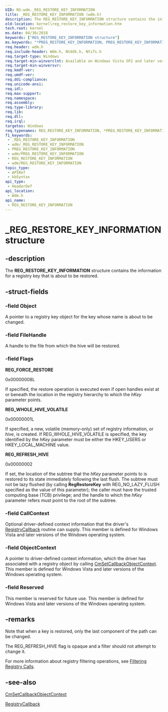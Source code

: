 ```yaml
---
UID: NS:wdm._REG_RESTORE_KEY_INFORMATION
title: _REG_RESTORE_KEY_INFORMATION (wdm.h)
description: The REG_RESTORE_KEY_INFORMATION structure contains the information for a registry key that is about to be restored.
old-location: kernel\reg_restore_key_information.htm
tech.root: kernel
ms.date: 04/30/2018
keywords: ["REG_RESTORE_KEY_INFORMATION structure"]
ms.keywords: "*PREG_RESTORE_KEY_INFORMATION, PREG_RESTORE_KEY_INFORMATION, PREG_RESTORE_KEY_INFORMATION structure pointer [Kernel-Mode Driver Architecture], REG_RESTORE_KEY_INFORMATION, REG_RESTORE_KEY_INFORMATION structure [Kernel-Mode Driver Architecture], _REG_RESTORE_KEY_INFORMATION, kernel.reg_restore_key_information, kstruct_d_493707cd-b5e8-4f28-b080-b3639060b5e9.xml, wdm/PREG_RESTORE_KEY_INFORMATION, wdm/REG_RESTORE_KEY_INFORMATION"
req.header: wdm.h
req.include-header: Wdm.h, Ntddk.h, Ntifs.h
req.target-type: Windows
req.target-min-winverclnt: Available on Windows Vista SP2 and later versions of the Windows operating system.
req.target-min-winversvr: 
req.kmdf-ver: 
req.umdf-ver: 
req.ddi-compliance: 
req.unicode-ansi: 
req.idl: 
req.max-support: 
req.namespace: 
req.assembly: 
req.type-library: 
req.lib: 
req.dll: 
req.irql: 
targetos: Windows
req.typenames: REG_RESTORE_KEY_INFORMATION, *PREG_RESTORE_KEY_INFORMATION
f1_keywords:
 - _REG_RESTORE_KEY_INFORMATION
 - wdm/_REG_RESTORE_KEY_INFORMATION
 - PREG_RESTORE_KEY_INFORMATION
 - wdm/PREG_RESTORE_KEY_INFORMATION
 - REG_RESTORE_KEY_INFORMATION
 - wdm/REG_RESTORE_KEY_INFORMATION
topic_type:
 - APIRef
 - kbSyntax
api_type:
 - HeaderDef
api_location:
 - Wdm.h
api_name:
 - REG_RESTORE_KEY_INFORMATION
---
```


# _REG_RESTORE_KEY_INFORMATION structure


## -description

The <b>REG_RESTORE_KEY_INFORMATION</b> structure contains the information for a registry key that is about to be restored.

## -struct-fields

### -field Object

A pointer to a registry key object for the key whose name is about to be changed.

### -field FileHandle

A handle to the file from which the hive will be restored.

### -field Flags

<b>REG_FORCE_RESTORE</b>

0x00000008L

If specified, the restore operation is executed even if open handles exist at or beneath the location in the registry hierarchy to which the <i>hKey</i> parameter points.

<b>REG_WHOLE_HIVE_VOLATILE</b>

0x00000001L

If specified, a new, volatile (memory-only) set of registry information, or <i>hive</i>, is created. If REG_WHOLE_HIVE_VOLATILE is specified, the key identified by the <i>hKey</i> parameter must be either the HKEY_USERS or HKEY_LOCAL_MACHINE value.

<b>REG_REFRESH_HIVE</b>

0x00000002

If set, the location of the subtree that the <i>hKey</i> parameter points to is restored to its state immediately following the last flush. The subtree must not be lazy flushed (by calling <b>RegRestoreKey</b> with REG_NO_LAZY_FLUSH specified as the value of this parameter); the caller must have the trusted computing base (TCB) privilege; and the handle to which the <i>hKey</i> parameter refers must point to the root of the subtree.

### -field CallContext

Optional driver-defined context information that the driver's <a href="/windows-hardware/drivers/ddi/wdm/nc-wdm-ex_callback_function">RegistryCallback</a> routine can supply. This member is defined for Windows Vista and later versions of the Windows operating system.

### -field ObjectContext

A pointer to driver-defined context information, which the driver has associated with a registry object by calling <a href="/windows-hardware/drivers/ddi/wdm/nf-wdm-cmsetcallbackobjectcontext">CmSetCallbackObjectContext</a>. This member is defined for Windows Vista and later versions of the Windows operating system.

### -field Reserved

This member is reserved for future use. This member is defined for Windows Vista and later versions of the Windows operating system.

## -remarks

Note that when a key is restored, only the last component of the path can be changed.

The REG_REFRESH_HIVE flag is opaque and a filter should not attempt to change it.

For more information about registry filtering operations, see <a href="/windows-hardware/drivers/kernel/filtering-registry-calls">Filtering Registry Calls</a>.

## -see-also

<a href="/windows-hardware/drivers/ddi/wdm/nf-wdm-cmsetcallbackobjectcontext">CmSetCallbackObjectContext</a>



<a href="/windows-hardware/drivers/ddi/wdm/nc-wdm-ex_callback_function">RegistryCallback</a>
